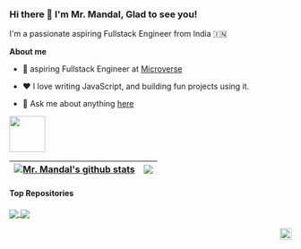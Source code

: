 ### Hi there 👋 I'm Mr. Mandal, Glad to see you!

I'm a passionate aspiring Fullstack Engineer from India 🇮🇳

**About me**

- 💼 aspiring Fullstack Engineer at [Microverse](http://microverse.com/)

- ❤️ I love writing JavaScript, and building fun projects using it.

- 💬 Ask me about anything [here](https://github.com/NayanKaran/NayanKaran/issues)

<code><img height="64px" src="https://user-images.githubusercontent.com/33381784/172000036-3115d052-470e-4126-859b-f287369578b2.png"></code>

| <a href="https://github.com/anuraghazra/github-readme-stats"><img align="center" src="https://github-readme-stats.vercel.app/api?username=NayanKaran&show_icons=true&include_all_commits=true&theme=buefy&hide_border=true" alt="Mr. Mandal's github stats" /></a> | <a href="https://github.com/anuraghazra/github-readme-stats"><img align="center" src="https://github-readme-stats.vercel.app/api/top-langs/?username=NayanKaran&layout=compact&theme=buefy&hide_border=true" /></a> |
| ------------- | ------------- |

#### Top Repositories


<a href="https://github.com/NayanKaran/To-do-list">
  <img align="center" src="https://github-readme-stats.vercel.app/api/pin/?username=NayanKaran&repo=To-do-list&theme=buefy" />
</a>
<a href="https://github.com/NayanKaran/Portfolio">
  <img align="center" src="https://github-readme-stats.vercel.app/api/pin/?username=NayanKaran&repo=Portfolio&theme=buefy" />
</a>

<br />
<br />

<a href="https://twitter.com/bapidebabrata">
  <img align="right" alt="Mr. Mandal | Twitter" width="21px" src="https://raw.githubusercontent.com/anuraghazra/anuraghazra/master/assets/twitter.svg" />
</a>
